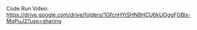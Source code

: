Code Run Video:
https://drive.google.com/drive/folders/1GfcnHYiSHN8HCU6kUOggFGBlx-MqPuJ2?usp=sharing
